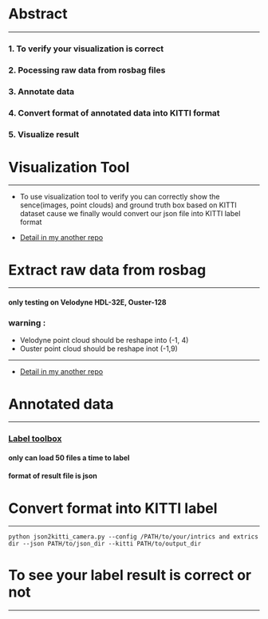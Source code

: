# Abstract
---
### 1. To verify your visualization is correct
### 2. Pocessing raw data from rosbag files
### 3. Annotate data
### 4. Convert format of annotated data into KITTI format
### 5. Visualize result


# Visualization Tool
----
* To use visualization tool to verify you can correctly show the sence(images, point clouds) and ground truth box based on KITTI dataset cause we finally would convert our json file into KITTI label format

* [Detail in my another repo](https://github.com/s56207824inc/self-driving_visualization_ROS/tree/master)

# Extract raw data from rosbag
---

#### only testing on Velodyne HDL-32E, Ouster-128

### warning : 
* Velodyne point cloud should be reshape into (-1, 4)
* Ouster point cloud should be reshape inot (-1,9)


---



* [Detail in my another repo](https://github.com/s56207824inc/ROS_bag_decoder)



# Annotated data
---
### [Label toolbox](https://github.com/ziliHarvey/smart-annotation-pointrcnn)

#### only can load 50 files a time to label
#### format of result file is json


# Convert format into KITTI label
---
```
python json2kitti_camera.py --config /PATH/to/your/intrics and extrics dir --json PATH/to/json_dir --kitti PATH/to/output_dir

```

# To see your label result is correct or not
---


